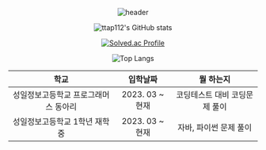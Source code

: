 <div align="center">
  
![header](https://capsule-render.vercel.app/api?type=waving&color=auto&height=300&section=header&text=Well%20Come&fontSize=90)
  
![ttap112's GitHub stats](https://github-readme-stats.vercel.app/api?username=ttap112&show_icons=true&theme=synthwave)
  
[![Solved.ac Profile](http://mazassumnida.wtf/api/generate_badge?boj=mirage)](https://solved.ac/mirage)
  
![Top Langs](https://github-readme-stats.vercel.app/api/top-langs/?username=ttap112&layout=Demo&theme=synthwave)

| 학교 | 입학날짜 | 뭘 하는지 |
|:--------:|:--------:|:--------:|
| 성일정보고등학교 프로그래머스 동아리 | 2023. 03 ~ 현재 | 코딩테스트 대비 코딩문제 풀이  |
| 성일정보고등학교 1학년 재학중 | 2023. 03 ~ 현재 | 자바, 파이썬 문제 풀이   |
</div>

